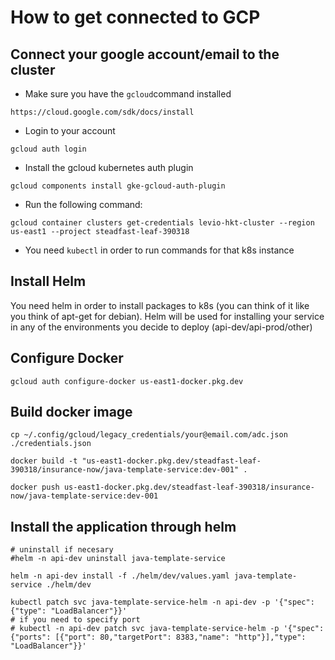 # How to get connected to GCP

## Connect your google account/email to the cluster

* Make sure you have the `gcloud`command installed
```
https://cloud.google.com/sdk/docs/install
```

* Login to your account
```
gcloud auth login
```
* Install the gcloud kubernetes auth plugin
```
gcloud components install gke-gcloud-auth-plugin
```


* Run the following command:
```
gcloud container clusters get-credentials levio-hkt-cluster --region us-east1 --project steadfast-leaf-390318
```

* You need `kubectl` in order to run commands for that k8s instance

## Install Helm

You need helm in order to install packages to k8s (you can think of it like you think of apt-get for debian).
Helm will be used for installing your service in any of the environments you decide to deploy (api-dev/api-prod/other)

## Configure Docker

```
gcloud auth configure-docker us-east1-docker.pkg.dev
```

## Build docker image
```
cp ~/.config/gcloud/legacy_credentials/your@email.com/adc.json ./credentials.json
```

```
docker build -t "us-east1-docker.pkg.dev/steadfast-leaf-390318/insurance-now/java-template-service:dev-001" .
```

```
docker push us-east1-docker.pkg.dev/steadfast-leaf-390318/insurance-now/java-template-service:dev-001
```

## Install the application through helm
```
# uninstall if necesary
#helm -n api-dev uninstall java-template-service

helm -n api-dev install -f ./helm/dev/values.yaml java-template-service ./helm/dev

kubectl patch svc java-template-service-helm -n api-dev -p '{"spec": {"type": "LoadBalancer"}}'
# if you need to specify port
# kubectl -n api-dev patch svc java-template-service-helm -p '{"spec": {"ports": [{"port": 80,"targetPort": 8383,"name": "http"}],"type": "LoadBalancer"}}'